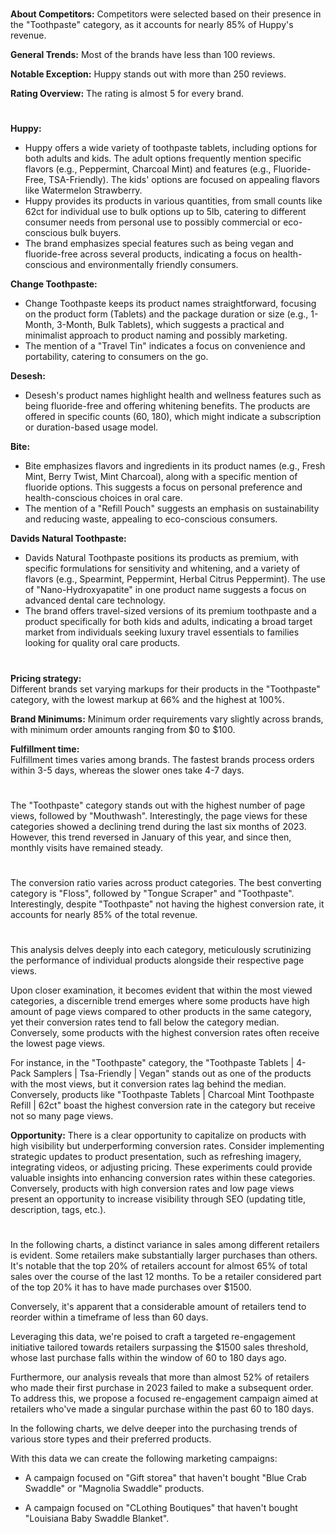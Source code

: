 
<!-- Competitors: Review analysis -->
#

__About Competitors:__ Competitors were selected based on their presence in the "Toothpaste" category, as it accounts for nearly 85% of Huppy's revenue.

__General Trends:__ Most of the brands have less than 100 reviews.

__Notable Exception:__ Huppy stands out with more than 250 reviews.

__Rating Overview:__ The rating is almost 5 for every brand.

#

<!-- Competitors: Product optimization analysis -->

# 

__Huppy:__ 
- Huppy offers a wide variety of toothpaste tablets, including options for both adults and kids. The adult options frequently mention specific flavors (e.g., Peppermint, Charcoal Mint) and features (e.g., Fluoride-Free, TSA-Friendly). The kids' options are focused on appealing flavors like Watermelon Strawberry.
- Huppy provides its products in various quantities, from small counts like 62ct for individual use to bulk options up to 5lb, catering to different consumer needs from personal use to possibly commercial or eco-conscious bulk buyers.
- The brand emphasizes special features such as being vegan and fluoride-free across several products, indicating a focus on health-conscious and environmentally friendly consumers.

__Change Toothpaste:__ 
- Change Toothpaste keeps its product names straightforward, focusing on the product form (Tablets) and the package duration or size (e.g., 1-Month, 3-Month, Bulk Tablets), which suggests a practical and minimalist approach to product naming and possibly marketing.
- The mention of a "Travel Tin" indicates a focus on convenience and portability, catering to consumers on the go.

__Desesh:__ 
- Desesh's product names highlight health and wellness features such as being fluoride-free and offering whitening benefits. The products are offered in specific counts (60, 180), which might indicate a subscription or duration-based usage model.

__Bite:__ 
- Bite emphasizes flavors and ingredients in its product names (e.g., Fresh Mint, Berry Twist, Mint Charcoal), along with a specific mention of fluoride options. This suggests a focus on personal preference and health-conscious choices in oral care.
- The mention of a "Refill Pouch" suggests an emphasis on sustainability and reducing waste, appealing to eco-conscious consumers.

__Davids Natural Toothpaste:__ 
- Davids Natural Toothpaste positions its products as premium, with specific formulations for sensitivity and whitening, and a variety of flavors (e.g., Spearmint, Peppermint, Herbal Citrus Peppermint). The use of "Nano-Hydroxyapatite" in one product name suggests a focus on advanced dental care technology.
- The brand offers travel-sized versions of its premium toothpaste and a product specifically for both kids and adults, indicating a broad target market from individuals seeking luxury travel essentials to families looking for quality oral care products.

# 

<!-- Competitors: Competitor pricing, minimum order and fulfillment analysis -->

__Pricing strategy:__  
Different brands set varying markups for their products in the "Toothpaste" category, with the lowest markup at 66% and the highest at 100%.

__Brand Minimums:__ 
Minimum order requirements vary slightly across brands, with minimum order amounts ranging from \$0 to \$100.

__Fulfillment time:__   
Fulfillment times varies among brands. The fastest brands process orders within 3-5 days, whereas the slower ones take 4-7 days.


#

<!-- Product: page views by category last 12 months -->

# 

The "Toothpaste" category stands out with the highest number of page views, followed by "Mouthwash". Interestingly, the page views for these categories showed a declining trend during the last six months of 2023. However, this trend reversed in January of this year, and since then, monthly visits have remained steady.

# 

<!-- Product: conversion by category -->

# 

The conversion ratio varies across product categories. The best converting category is "Floss", followed by "Tongue Scraper" and "Toothpaste". Interestingly, despite "Toothpaste" not having the highest conversion rate, it accounts for nearly 85% of the total revenue.


#

<!-- Product: conversion by product -->

# 

This analysis delves deeply into each category, meticulously scrutinizing the performance of individual products alongside their respective page views.

Upon closer examination, it becomes evident that within the most viewed categories, a discernible trend emerges where some products have high amount of page views compared to other products in the same category, yet their conversion rates tend to fall below the category median. Conversely, some products with the highest conversion rates often receive the lowest page views.

For instance, in the "Toothpaste" category, the "Toothpaste Tablets | 4-Pack Samplers | Tsa-Friendly | Vegan" stands out as one of the products with the most views, but it conversion rates lag behind the median.
Conversely, products like "Toothpaste Tablets | Charcoal Mint Toothpaste Refill | 62ct" boast the highest conversion rate in the category but receive not so many page views.

__Opportunity:__ There is a clear opportunity to capitalize on products with high visibility but underperforming conversion rates. Consider implementing strategic updates to product presentation, such as refreshing imagery, integrating videos, or adjusting pricing. These experiments could provide valuable insights into enhancing conversion rates within these categories. Conversely, products with high conversion rates and low page views present an opportunity to increase visibility through SEO (updating title, description, tags, etc.).

#

<!-- Email marketing: Campaign ideas -->

In the following charts, a distinct variance in sales among different retailers is evident. Some retailers make substantially larger purchases than others. It's notable that the top 20% of retailers account for almost 65% of total sales over the course of the last 12 months. To be a retailer considered part of the top 20% it has to have made purchases over \$1500.

Conversely, it's apparent that a considerable amount of retailers tend to reorder within a timeframe of less than 60 days.

Leveraging this data, we're poised to craft a targeted re-engagement initiative tailored towards retailers surpassing the \$1500 sales threshold, whose last purchase falls within the window of 60 to 180 days ago.

Furthermore, our analysis reveals that more than almost 52% of retailers who made their first purchase in 2023 failed to make a subsequent order. To address this, we propose a focused re-engagement campaign aimed at retailers who've made a singular purchase within the past 60 to 180 days.

<!-- Email marketing: Campaign ideas type store -->


In the following charts, we delve deeper into the purchasing trends of various store types and their preferred products.

With this data we can create the following marketing campaigns:

- A campaign focused on "Gift storea"  that haven't bought "Blue Crab Swaddle" or "Magnolia Swaddle" products.

- A campaign focused on "CLothing Boutiques" that haven't bought "Louisiana Baby Swaddle Blanket".



<!-- end -->